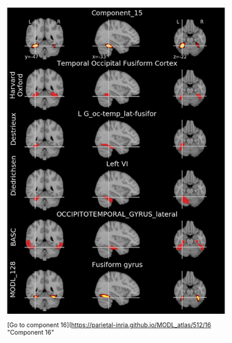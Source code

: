 


![15](preliminary/15.jpg "Component 15")

[Go to component 16](https://parietal-inria.github.io/MODL_atlas/512/16 "Component 16"